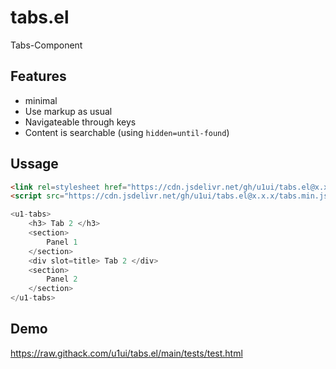 # tabs.el
Tabs-Component

## Features
- minimal
- Use markup as usual
- Navigateable through keys
- Content is searchable (using `hidden=until-found`)


## Ussage

```html
<link rel=stylesheet href="https://cdn.jsdelivr.net/gh/u1ui/tabs.el@x.x.x/tabs.min.css">
<script src="https://cdn.jsdelivr.net/gh/u1ui/tabs.el@x.x.x/tabs.min.js" type=module>

<u1-tabs>
    <h3> Tab 2 </h3>
    <section>
        Panel 1
    </section>
    <div slot=title> Tab 2 </div>
    <section>
        Panel 2
    </section>
</u1-tabs>
```


## Demo
https://raw.githack.com/u1ui/tabs.el/main/tests/test.html  
